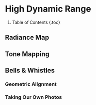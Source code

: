 <!-- Mathjax Support -->
<script type="text/javascript" async
  src="https://cdn.mathjax.org/mathjax/latest/MathJax.js?config=TeX-MML-AM_CHTML">
</script>

# High Dynamic Range

1. Table of Contents
{:toc}

## Radiance Map

## Tone Mapping

## Bells & Whistles

### Geometric Alignment

### Taking Our Own Photos